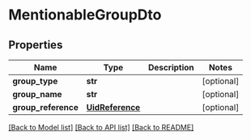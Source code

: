 # MentionableGroupDto

## Properties
Name | Type | Description | Notes
------------ | ------------- | ------------- | -------------
**group_type** | **str** |  | [optional] 
**group_name** | **str** |  | [optional] 
**group_reference** | [**UidReference**](UidReference.md) |  | [optional] 

[[Back to Model list]](../README.md#documentation-for-models) [[Back to API list]](../README.md#documentation-for-api-endpoints) [[Back to README]](../README.md)

